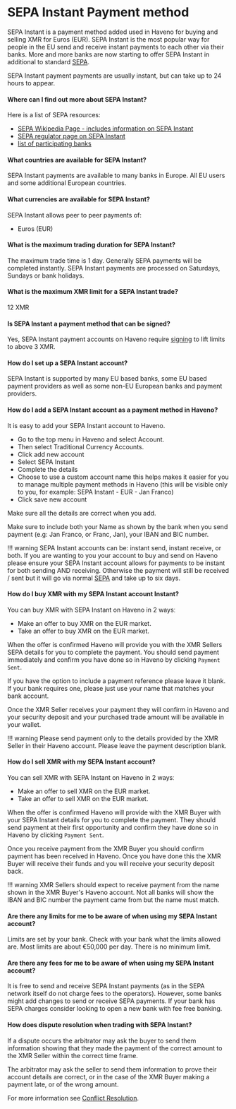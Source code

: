 # SEPA Instant Payment method

SEPA Instant is a payment method added used in Haveno for buying and selling XMR for Euros (EUR).
SEPA Instant is the most popular way for people in the EU send and receive instant payments to each other via their banks. More and more banks are now starting to offer SEPA Instant in additional to standard [SEPA](SEPA.md).

SEPA Instant payment payments are usually instant, but can take up to 24 hours to appear.

#### Where can I find out more about SEPA Instant?

Here is a list of SEPA resources:

- [SEPA Wikipedia Page - includes information on SEPA Instant](https://en.wikipedia.org/wiki/Single_Euro_Payments_Area)
- [SEPA regulator page on SEPA Instant](https://www.europeanpaymentscouncil.eu/what-we-do/sepa-instant-credit-transfer/)
- [list of participating banks](https://www.europeanpaymentscouncil.eu/what-we-do/be-involved/register-participants/registers-participants-sepa-payment-schemes)

#### What countries are available for SEPA Instant?

SEPA Instant payments are available to many banks in Europe. All EU users and some additional European countries.

#### What currencies are available for SEPA Instant?

SEPA Instant allows peer to peer payments of:

- Euros (EUR)

#### What is the maximum trading duration for SEPA Instant?

The maximum trade time is 1 day. Generally SEPA payments will be completed instantly. SEPA Instant payments are processed on Saturdays, Sundays or bank holidays.

#### What is the maximum XMR limit for a SEPA Instant trade?

12 XMR

#### Is SEPA Instant a payment method that can be signed?

Yes, SEPA Instant payment accounts on Haveno require [signing](../account_limits.md/#account-signing) to lift limits to above 3 XMR.

#### How do I set up a SEPA Instant account?

SEPA Instant is supported by many EU based banks, some EU based payment providers as well as some non-EU European banks and payment providers.

#### How do I add a SEPA Instant account as a payment method in Haveno?

It is easy to add your SEPA Instant account to Haveno.

- Go to the top menu in Haveno and select Account.
- Then select Traditional Currency Accounts.
- Click add new account
- Select SEPA Instant
- Complete the details
- Choose to use a custom account name this helps makes it easier for you to manage multiple payment methods in Haveno (this will be visible only to you, for example: SEPA Instant - EUR - Jan Franco)
- Click save new account

Make sure all the details are correct when you add.

Make sure to include both your Name as shown by the bank when you send payment (e.g: Jan Franco, or Franc, Jan), your IBAN and BIC number.

!!! warning
    SEPA Instant accounts can be: instant send, instant receive, or both. If you are wanting to you your account to buy and send on Haveno please ensure your SEPA Instant account allows for payments to be instant for both sending AND receiving. Otherwise the payment will still be received / sent but it will go via normal [SEPA](SEPA.md) and take up to six days.

#### How do I buy XMR with my SEPA Instant account Instant?

You can buy XMR with SEPA Instant on Haveno in 2 waysː

- Make an offer to buy XMR on the EUR market.
- Take an offer to buy XMR on the EUR market.

When the offer is confirmed Haveno will provide you with the XMR Sellers SEPA details for you to complete the payment. You should send payment immediately and confirm you have done so in Haveno by clicking `Payment Sent`.

If you have the option to include a payment reference please leave it blank. If your bank requires one, please just use your name that matches your bank account.

Once the XMR Seller receives your payment they will confirm in Haveno and your security deposit and your purchased trade amount will be available in your wallet.

!!! warning
    Please send payment only to the details provided by the XMR Seller in their Haveno account. Please leave the payment description blank.

#### How do I sell XMR with my SEPA Instant account?

You can sell XMR with SEPA Instant on Haveno in 2 waysː

- Make an offer to sell XMR on the EUR market.
- Take an offer to sell XMR on the EUR market.

When the offer is confirmed Haveno will provide with the XMR Buyer with your SEPA Instant details for you to complete the payment. They should send payment at their first opportunity and confirm they have done so in Haveno by clicking `Payment Sent`.

Once you receive payment from the XMR Buyer you should confirm payment has been received in Haveno. Once you have done this the XMR Buyer will receive their funds and you will receive your security deposit back.

!!! warning
    XMR Sellers should expect to receive payment from the name shown in the XMR Buyer's Haveno account. Not all banks will show the IBAN and BIC number the payment came from but the name must match.

#### Are there any limits for me to be aware of when using my SEPA Instant account?

Limits are set by your bank. Check with your bank what the limits allowed are. Most limits are about €50,000 per day. There is no minimum limit.

#### Are there any fees for me to be aware of when using my SEPA Instant account?

It is free to send and receive SEPA Instant payments (as in the SEPA network itself do not charge fees to the operators). However, some banks might add changes to send or receive SEPA payments. If your bank has SEPA charges consider looking to open a new bank with fee free banking.

#### How does dispute resolution when trading with SEPA Instant?

If a dispute occurs the arbitrator may ask the buyer to send them information showing that they made the payment of the correct amount to the XMR Seller within the correct time frame.

The arbitrator may ask the seller to send them information to prove their account details are correct, or in the case of the XMR Buyer making a payment late, or of the wrong amount.

For more information see [Conflict Resolution](../conflict-resolution.md).
